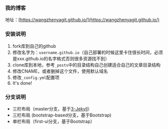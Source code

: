### 我的博客

地址：[https://wangzhenyagit.github.io/](https://wangzhenyagit.github.io/)

### 安装说明

1. fork库到自己的github
2. 修改名字为：`username.github.io`（自己部署的时候这里卡住很长时间，必须是xxx.github.io的名字格式否则很多资源找不到）
3. clone库到本地，参考`_posts`中的目录结构自己创建适合自己的文章目录结构
4. 修改CNAME，或者删掉这个文件，使用默认域名
5. 修改`_config.yml`配置项
6. It's done!

### 分支说明

- 三栏布局（master分支，基于[3-Jekyll](https://github.com/P233/3-Jekyll)）
- 三栏布局 (bootstrap-based分支，基于Bootstrap)
- 单栏布局（first-ui分支，基于Bootstrap）
